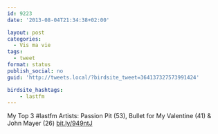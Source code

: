 ```yaml
---
id: 9223
date: '2013-08-04T21:34:38+02:00'

layout: post
categories:
  - Vis ma vie
tags:
  - tweet
format: status
publish_social: no
guid: 'http://tweets.local/?birdsite_tweet=364137327573991424'

birdsite_hashtags:
    - lastfm
---
```


My Top 3 #lastfm Artists: Passion Pit (53), Bullet for My Valentine (41) &amp; John Mayer (26) [bit.ly/949ntJ](http://bit.ly/949ntJ)